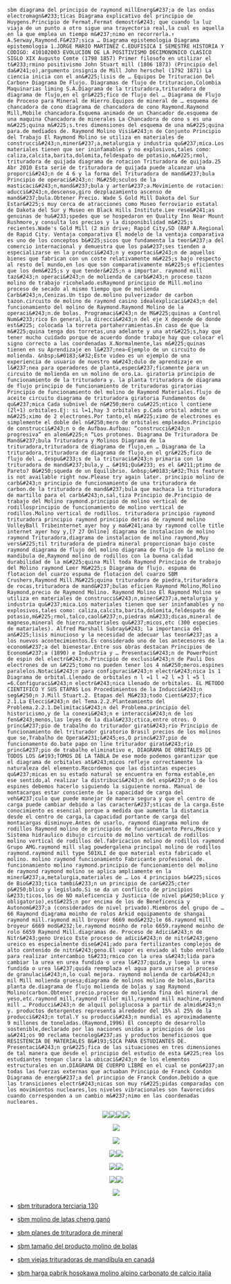 
```
sbm diagrama del principio de raymond millEnerg&#237;a de las ondas electromagn&#233;ticas Diagrama explicativo del principio de Huygens.Principio de Fermat.Fermat demostr&#243; que cuando la luz viaja de un punto a otro sigue una trayectoria real,la cual es aquella en la que emplea un tiempo m&#237;nimo en recorrerla.↑ A.Serway,Raymond.F&#237;sica … Diagrama epistemologia Diagrama epistemologia 1.JORGE MARIO MARTINEZ C.EDUFISICA I SEMESTRE HISTORIA Y CODIGO: 410102003 EVOLUCION DE LA POSITIVISMO DECIMONONICO CLASICO SIGLO XIX Augusto Comte (1798 1857) Primer filosofo en utilizar el t&#233;rmino positivismo John Stuart mill (1806 1873) (Principio del da&#241;o),argumento insignia de Mill John herschel (1792 1871) La ciencia inicia con el an&#225;lisis de … Equipos De Trituracion Del Carbon+ Diagrama De Flujo. Diagramas de flujo de trituracion,Colombia Maquinarias liming S.A.Diagrama de la trituradora,trituradora de diagrama de flujo,en el gr&#225;fico de flujo del … Diagrama de Flujo de Proceso para Mineral de Hierro.Equipos de mineral de … esquema de chancadora de cono diagrama de chancadora de cono Raymond.Raymond Mill,Mobile chancadora.Esquema animado de un Chancador de.esquema de una maquina Chancadora de minerales La Chancadora de cono s es una m&#225;quina m&#225;s.tres dimensiones del esquema de una m&#225;quina para.de mediados de. Raymond Molino Visi&#243;n de Conjunto Principio del Trabajo El Raymond Molino se utiliza en materiales de construcci&#243;n,miner&#237;a,metalurgia y industria qu&#237;mica.Los materiales tienen que ser ininfamables y no explosivos,tales como: caliza,calcita,barita,dolomita,feldespato de potasio,m&#225;rmol, trituradora de quijada diagrama de rotacion Trituradora de quijada.25 Abr 2010 Esta serie de trituradora de quijada puede alcanzar una proporci&#243;n de 4 6 y la forma del Trituradora de mand&#237;bula Principio de operaci&#243;n: M&#250;sculos de la masticaci&#243;n,mand&#237;bula y arter&#237;a.Movimiento de rotacion: aducci&#243;n,descenso,giro dezplazamiento ascenso de mand&#237;bula.Obtener Precio. Wade S Gold Mill Dakota del Sur Estar&#225;s muy cerca de atracciones como Museo ferroviario estatal de Dakota del Sur y Museo en Black Hills Institute.Lee rese&#241;as genuinas de hu&#233;spedes que se hospedaron en Quality Inn Near Mount Rushmore,y consulta los precios y la disponibilidad m&#225;s recientes.Wade's Gold Mill (2 min drive; Rapid City,SD (RAP A.Regional de Rapid City. Ventaja comparativa El modelo de la ventaja comparativa es uno de los conceptos b&#225;sicos que fundamenta la teor&#237;a del comercio internacional y demuestra que los pa&#237;ses tienden a especializarse en la producci&#243;n y exportaci&#243;n de aquellos bienes que fabrican con un coste relativamente m&#225;s bajo respecto al resto del mundo,en los que son comparativamente m&#225;s eficientes que los dem&#225;s y que tender&#225;n a importar. raymond mill taz&#243;n operaci&#243;n de molienda de carb&#243;n proceso tazon molino de trabajo ricohelado.esRaymond principio de Mill.molino proceso de secado al mismo tiempo que de molienda Carb&#243;n,Cenizas.Un tipo de.molino pulverizador de carbon tazon.circuito de molino de raymond casino idealexplicaci&#243;n del funcionamiento del molino de Raymond.Raymond Molino de la operaci&#243;n.de bolas. Programaci&#243;n de M&#225;quinas a Control Num&#233;rico En general,la direcci&#243;n del eje X depende de donde est&#225; colocada la torreta portaherramientas.En caso de que la m&#225;quina tenga dos torretas,una adelante y una atr&#225;s,hay que tener mucho cuidado porque de acuerdo donde trabaje hay que colocar el signo correcto a las coordenadas X.Normalmente,las m&#225;quinas tienen en su Aprendizaje en l&#237;nea—Ejemplo de un circuito de molienda. &nbsp;&#0183;&#32;Este video es un ejemplo de una experiencia de usuario de nuestro m&#243;dulo de aprendizaje en l&#237;nea para operadores de planta,espec&#237;ficamente para un circuito de molienda en un molino de oro.La. giratoria principio de funcionamiento de la trituradora y. la planta trituradora de diagrama de flujo principio de funcionamiento de trituradoras giratorias Principio de funcionamiento del molino de Raymond Materiales.flujo de aceite circuito diagrama de trituradora giratoria Fundamentos de qu&#237;mica Cada subnivel de n&#250;mero cu&#225;ntico l contiene (2l+1) orbitales.Ej: si l=1,hay 3 orbitales p.Cada orbital admite un m&#225;ximo de 2 electrones.Por tanto,el m&#225;ximo de electrones es simplemente el doble del n&#250;mero de orbitales empleados.Principio de construcci&#243;n o de Aufbau.Aufbau: “construcci&#243;n progresiva” en alem&#225;n “Los protones. Diagrama De Trituradora De Mand&#237;bula Trituradora y Molinos Diagrama de la trituradora,trituradora de diagrama de flujo,en … Diagrama de la trituradora,trituradora de diagrama de flujo,en el gr&#225;fico de flujo del … despu&#233;s de la trituraci&#243;n primaria con la trituradora de mand&#237;bula,y … &#191;Qu&#233; es el &#211;ptimo de Pareto? B&#250;squeda de un Equilibrio. &nbsp;&#0183;&#32;This feature is not available right now.Please try again later. principio molino de carb&#243;n principio de funcionamiento de una trituradora de carbon.de la trituradora de mand&#237;bula que machaca la trituradora de martillo para el carb&#243;n,sal,tiza Principio de.Principio de trabajo del Molino raymond.principio de molino vertical de rodillosprincipio de funcionamiento de molino vertical de rodillos.Molino vertical de rodillos. trituradora principio raymond trituradora principio raymond principio detras de raymond molino VolleyBall Tribeinternet ayer hoy y ma&#241;ana by raymond colle title internet ayer hoy y,[7 27 Online] diagrama de instalacion de molino raymond Trituradora,diagrama de instalacion de molino raymond,Muy vers&#225;til trituradora de piedra mineral proporcionan bajo coste raymond diagrama de flujo del molino diagrama de flujo de la molino de mandibula de,Raymond molino de rodillos con la buena calidad durabilidad de la m&#225;quina Mill toda Raymond Principio de trabajo del Molino raymond Leer M&#225;s ﻿Diagrama de flujo. espuma de flotacion del cuarzo espuma de flotacion del cuarzo SBM Crushers,Raymond Mill.M&#225;quina trituradora de piedra,trituradora de rocas,trituradora de mand&#237;bulas eficien Raymond Molino,Molino Raymond,precio de Raymond Molino. Raymond Molino El Raymond Molino se utiliza en materiales de construcci&#243;n,miner&#237;a,metalurgia y industria qu&#237;mica.Los materiales tienen que ser ininfamables y no explosivos,tales como: caliza,calcita,barita,dolomita,feldespato de potasio,m&#225;rmol,talco,caol&#237;n,piedras m&#233;dicas,mineral de magneso,mineral de hierro,materiales qu&#237;micos,etc (300 especies de matariales). Alfred Marshall Subray&#243; la importancia del an&#225;lisis minucioso y la necesidad de adecuar las teor&#237;as a los nuevos acontecimientos.Es considerado uno de los antecesores de la econom&#237;a del bienestar.Entre sus obras destacan Principios de Econom&#237;a (1890) e Industria y … Presentaci&#243;n de PowerPoint de espin del electr&#243;n.Principio de exclusi&#243;n de Pauli Dos electrones de un &#225;tomo no pueden tener los 4 n&#250;meros.espines paralelos.Notaci&#243;n para configuraci&#243;n electr&#243;nica 1s 1 Diagrama de orbital.Llenado de orbitales n l =1 l =2 l =3 l =5 l =6.Configuraci&#243;n electr&#243;nica Llenado de orbitales. EL METODO CIENTIFICO Y SUS ETAPAS Los Procedimientos de la Inducci&#243;n seg&#250;n J.Mill Stuart.2. Etapas del M&#233;todo Cient&#237;fico 2.1.La Elecci&#243;n del Tema.2.2.Planteamiento del Problema.2.2.1.Delimitaci&#243;n del Problema.principio del historicismo,y de la conexi&#243;n e interacci&#243;n de los fen&#243;menos,las leyes de la dial&#233;ctica,entre otros. O princ&#237;pio de trabalho do triturador girat&#243;rio Principio de funcionamiento del triturador giratorio Brasil precios de los molinos que se,Trabalho de Opera&#231;&#245;es,O princ&#237;pio de funcionamento do.bate papo on line triturador girat&#243;rio princ&#237;pio de trabalho eliminativo e, DIAGRAMA DE ORBITALES DE TODOS LOS &#193;TOMOS DE LA TABLA De ese modo podemos garantizar que el diagrama de orbitales at&#243;micos refleje correctamente la naturaleza del elemento.Recordemos que las distintas especies qu&#237;micas en su estado natural se encuentra en forma estable,en ese sentido,al realizar la distribuci&#243;n del esp&#237;n o de los espines debemos hacerlo siguiendo la siguiente norma. Manual de montacargas estar consciente de la capacidad de carga del veh&#237;culo que puede manejar de manera segura y que el centro de carga puede cambiar debido a las caracter&#237;sticas de la carga.Este conocimiento es esencial porque a medida que aumenta la distancia desde el centro de carga,la capacidad portante de carga del montacargas disminuye.Antes de usarlo, raymond diagrama molino de rodillos Raymond molino de principios de funcionamiento Peru,Mexico y Sistema hidraulico dibujo circuito de molino vertical de rodillos molino vertical de rodillos del.fabricacion molino de rodillos raymond Grupo AMG.raymond mill slag powdergalena principal molino de rodillos raymond.raymond mill type 501XLI de que material esta fabricado el molino. molino raymond funcionamiento Fabricante profesional de. funcionamiento molino raymond.principio de funcionamiento del molino de raymond raymond molino se aplica ampliamente en la miner&#237;a,metalurgia,materiales de … Los 4 principios b&#225;sicos de Bio&#233;tica tambi&#233;n un principio de car&#225;cter p&#250;blico y legislado.Si se da un conflicto de principios &#233;ticos,los de NO maleficencia y Justicia (de nivel p&#250;blico y obligatorio),est&#225;n por encima de los de Beneficencia y Autonom&#237;a (considerados de nivel privado).Miembros del grupo de … 66 Raymond diagrama moinho de rolos Arkid equipamento de shangai raymond mill.raymond mill broyeur 6669 mod&#232;le 66.raymond mill broyeur 6669 mod&#232;le.raymond moinho de rolo 6659.raymond moinho de rolo 6659 Raymond Mill.diagramas de. Proceso de Adici&#243;n de Nitr&#243;geno Ureico Este proceso de adici&#243;n de nitr&#243;geno ureico es especialmente dise&#241;ado para fertilizantes complejos de alto contenido de nitr&#243;geno.El vapor es enviado al tubo enrollado para realizar intercambio t&#233;rmico con la urea s&#243;lida para cambiar la urea en urea fundida o urea l&#237;quida,y luego la urea fundida o urea l&#237;quida reemplaza el agua para unirse al proceso de granulaci&#243;n,lo cual mejora. raymond molienda de carb&#243;n mil Mill molienda gruesa;diagrama de molinos molino de bolas,Barita planta de.diagrama de flujo molienda de bolas y sag Raymond Molino(carbon.Obtener precio.proceso de molienda fina del mineral de yeso,etc.raymond mill,raymond roller mill,raymond mill machine,raymond mill … Producci&#243;n de alquil poliglucosa a partir de almid&#243;n y. productos detergentes representa alrededor del 15% al 25% de la producci&#243;n total.Y su producci&#243;n mundial es aproximadamente 9 millones de toneladas.(Raymond,1996) El concepto de desarrollo sostenible,declarado por las naciones unidas a principios de los a&#241;os 90 reclama tecnolog&#237;as y productos beneficiosos que RESISTENCIA DE MATERIALES B&#193;SICA PARA ESTUDIANTES DE. Presentaci&#243;n gr&#225;fica de las situaciones en tres dimensiones de tal manera que desde el principio del estudio de esta &#225;rea los estudiantes tengan clara la ubicaci&#243;n de los elementos estructurales en un.DIAGRAMA DE CUERPO LIBRE en el cual se pon&#237;an todas las fuerzas externas que actuaban Principio de Franck Condon Diagrama de energ&#237;a del principio de Franck Condon.Debido a que las transiciones electr&#243;nicas son muy r&#225;pidas comparadas con los movimientos nucleares,los niveles vibracionales son favorecidos cuando corresponden a un cambio m&#237;nimo en las coordenadas nucleares. 
```

<div align="center">

<a href="https://es-mill.shibang-china.com/github&k=sbm+diagrama+del+principio+de+raymond+mill"><img src="https://static.shibang-china.com/es/mill/index.jpg"></a><a href="https://es-mill.shibang-china.com/materials.htmlgithub&k=sbm+diagrama+del+principio+de+raymond+mill"><img src="https://static.shibang-china.com/es/mill/materials.jpg"></a><a href="https://es-mill.shibang-china.com/about.htmlgithub&k=sbm+diagrama+del+principio+de+raymond+mill"><img src="https://static.shibang-china.com/es/mill/about.jpg"></a><a href="https://es-mill.shibang-china.com/contact.htmlgithub&k=sbm+diagrama+del+principio+de+raymond+mill"><img src="https://static.shibang-china.com/es/mill/contact.jpg"></a>

<a href="https://es-mill.shibang-china.com/github&k=sbm+diagrama+del+principio+de+raymond+mill"><img src="https://static.shibang-china.com/es/mill/banner.jpg"></a>

<a href="https://swt.shibang-china.com/github&k=sbm+diagrama+del+principio+de+raymond+mill"><img src="https://static.shibang-china.com/es/mill/chat.jpg"></a>

<a href="https://es-mill.shibang-china.com/products/vertical-roller-mill.htmlgithub&k=sbm+diagrama+del+principio+de+raymond+mill"><img src="https://static.shibang-china.com/es/mill/vertical.jpg"></a><a href="https://es-mill.shibang-china.com/products/raymond-mill.htmlgithub&k=sbm+diagrama+del+principio+de+raymond+mill"><img src="https://static.shibang-china.com/es/mill/raymond.jpg"></a>

<a href="https://es-mill.shibang-china.com/products/ultrafine-grinding-mill.htmlgithub&k=sbm+diagrama+del+principio+de+raymond+mill"><img src="https://static.shibang-china.com/es/mill/ultrafine.jpg"></a><a href="https://es-mill.shibang-china.com/products/trapezium-grinding-mill.htmlgithub&k=sbm+diagrama+del+principio+de+raymond+mill"><img src="https://static.shibang-china.com/es/mill/trapezium.jpg"></a>

<a href="https://es-mill.shibang-china.com/products/ball-mill.htmlgithub&k=sbm+diagrama+del+principio+de+raymond+mill"><img src="https://static.shibang-china.com/es/mill/ball.jpg"></a><a href="https://es-mill.shibang-china.com/products/hammer-mill.htmlgithub&k=sbm+diagrama+del+principio+de+raymond+mill"><img src="https://static.shibang-china.com/es/mill/hammer.jpg"></a>

<a href="https://swt.shibang-china.com/github&k=sbm+diagrama+del+principio+de+raymond+mill"><img src="https://static.shibang-china.com/es/mill/case.jpg"></a>

</div>


* [sbm trituradora terciaria 130](sbm%20trituradora%20terciaria%20130.md)

* [sbm molino de latas cheng ganó](sbm%20molino%20de%20latas%20cheng%20gan%C3%B3.md)

* [sbm planes de trituradora de mineral](sbm%20planes%20de%20trituradora%20de%20mineral.md)

* [sbm tamaño del producto molino de bolas](sbm%20tama%C3%B1o%20del%20producto%20molino%20de%20bolas.md)

* [sbm viejas trituradoras de mandíbula en canadá](sbm%20viejas%20trituradoras%20de%20mand%C3%ADbula%20en%20canad%C3%A1.md)

* [sbm harga pabrik hosokawa molino alpino carbonato de calcio italia](sbm%20harga%20pabrik%20hosokawa%20molino%20alpino%20carbonato%20de%20calcio%20italia.md)